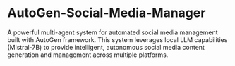 # AutoGen-Social-Media-Manager
A powerful multi-agent system for automated social media management built with AutoGen framework. This system leverages local LLM capabilities (Mistral-7B) to provide intelligent, autonomous social media content generation and management across multiple platforms.
